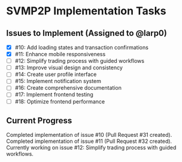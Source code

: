 # SVMP2P Implementation Tasks

## Issues to Implement (Assigned to @larp0)

- [x] #10: Add loading states and transaction confirmations
- [x] #11: Enhance mobile responsiveness
- [ ] #12: Simplify trading process with guided workflows
- [ ] #13: Improve visual design and consistency
- [ ] #14: Create user profile interface
- [ ] #15: Implement notification system
- [ ] #16: Create comprehensive documentation
- [ ] #17: Implement frontend testing
- [ ] #18: Optimize frontend performance

## Current Progress

Completed implementation of issue #10 (Pull Request #31 created).
Completed implementation of issue #11 (Pull Request #32 created).
Currently working on issue #12: Simplify trading process with guided workflows.
